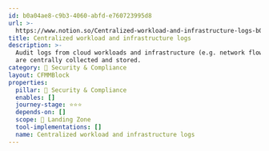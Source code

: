```yaml
---
id: b0a04ae8-c9b3-4060-abfd-e760723995d8
url: >-
  https://www.notion.so/Centralized-workload-and-infrastructure-logs-b0a04ae8c9b34060abfde760723995d8
title: Centralized workload and infrastructure logs
description: >-
  Audit logs from cloud workloads and infrastructure (e.g. network flow logs)
  are centrally collected and stored. 
category: 🔖 Security & Compliance
layout: CFMMBlock
properties:
  pillar: 🔖 Security & Compliance
  enables: []
  journey-stage: ⭐️⭐️⭐️
  depends-on: []
  scope: 🛬 Landing Zone
  tool-implementations: []
  name: Centralized workload and infrastructure logs
---
```


